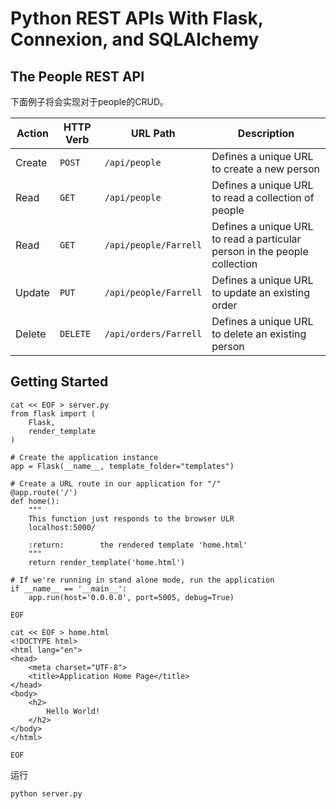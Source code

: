 # Python REST APIs With Flask, Connexion, and SQLAlchemy

## The People REST API

下面例子将会实现对于people的CRUD。

| Action | HTTP Verb | URL Path              | Description                                                  |
| ------ | --------- | --------------------- | ------------------------------------------------------------ |
| Create | `POST`    | `/api/people`         | Defines a unique URL to create a new person                  |
| Read   | `GET`     | `/api/people`         | Defines a unique URL to read a collection of people          |
| Read   | `GET`     | `/api/people/Farrell` | Defines a unique URL to read a particular person in the people collection |
| Update | `PUT`     | `/api/people/Farrell` | Defines a unique URL to update an existing order             |
| Delete | `DELETE`  | `/api/orders/Farrell` | Defines a unique URL to delete an existing person            |

## Getting Started

```
cat << EOF > server.py
from flask import (
    Flask,
    render_template
)

# Create the application instance
app = Flask(__name__, template_folder="templates")

# Create a URL route in our application for "/"
@app.route('/')
def home():
    """
    This function just responds to the browser ULR
    localhost:5000/

    :return:        the rendered template 'home.html'
    """
    return render_template('home.html')

# If we're running in stand alone mode, run the application
if __name__ == '__main__':
    app.run(host='0.0.0.0', port=5005, debug=True)

EOF

cat << EOF > home.html
<!DOCTYPE html>
<html lang="en">
<head>
    <meta charset="UTF-8">
    <title>Application Home Page</title>
</head>
<body>
    <h2>
        Hello World!
    </h2>
</body>
</html>

EOF
```

运行

```
python server.py
```

